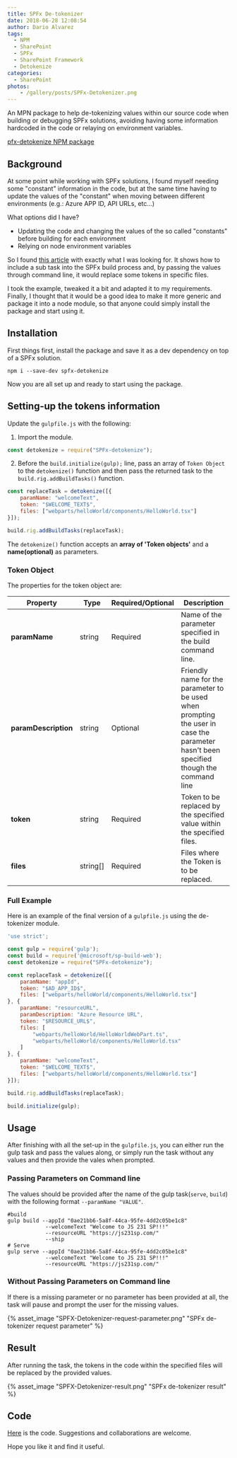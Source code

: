 ```yaml
---
title: SPFx De-tokenizer
date: 2018-06-28 12:08:54
author: Dario Alvarez
tags:
  - NPM
  - SharePoint
  - SPFx
  - SharePoint Framework
  - Detokenize
categories:
  - SharePoint
photos:
    - /gallery/posts/SPFx-Detokenizer.png
---
```


An MPN package to help de-tokenizing values within our source code when building or debugging SPFx solutions, avoiding having some information hardcoded in the code or relaying on environment variables.

[pfx-detokenize NPM package](https://www.npmjs.com/package/spfx-detokenize)
<!-- more -->

## Background
At some point while working with SPFx solutions, I found myself needing some "constant" information in the code, but at the same time having to update the values of the "constant" when moving between different environments (e.g.: Azure APP ID, API URLs, etc...)

What options did I have?
* Updating the code and changing the values of the so called "constants" before building for each environment
* Relying on node environment variables

So I found [this article](https://blog.mastykarz.nl/sharepoint-framework-build-custom-tasks/) with exactly what I was looking for. It shows how to include a sub task into the SPFx build process and, by passing the values through command line, it would replace some tokens in specific files.

I took the example, tweaked it a bit and adapted it to my requirements. Finally, I thought that it would be a good idea to make it more generic and package it into a node module, so that anyone could simply install the package and start using it.

## Installation

First things first, install the package and save it as a dev dependency on top of a SPFx solution.

``` shell
npm i --save-dev spfx-detokenize
```
Now you are all set up and ready to start using the package.

## Setting-up the tokens information

Update the `gulpfile.js` with the following:

1. Import the module.

``` javascript
const detokenize = require("SPFx-detokenize");
```
2. Before the `build.initialize(gulp);` line, pass an array of `Token Object` to the `detokenize()` function and then pass the returned task to the `build.rig.addBuildTasks()` function.

``` javascript
const replaceTask = detokenize([{
    paramName: "welcomeText",
    token: "$WELCOME_TEXT$",
    files: ["webparts/helloWorld/components/HelloWorld.tsx"]
}]);

build.rig.addBuildTasks(replaceTask);
```

The `detokenize()` function accepts an **array of 'Token objects'** and a **name(__optional__)** as parameters.

### Token Object
The properties for the token object are:

|Property|Type|Required/Optional|Description|
|--------|----|-----------------|-----------|
|**paramName**|string|Required|Name of the parameter specified in the build command line.|
|**paramDescription**|string|Optional|Friendly name for the parameter to be used when prompting the user in case the parameter hasn't been specified though the command line|
|**token**|string|Required|Token to be replaced by the specified value within the specified files.|
|**files**|string[]|Required|Files where the Token is to be replaced.|

### Full Example
Here is an example of the final version of a `gulpfile.js` using the de-tokenizer module. 

``` javascript
'use strict';

const gulp = require('gulp');
const build = require('@microsoft/sp-build-web');
const detokenize = require("SPFx-detokenize");

const replaceTask = detokenize([{
    paramName: "appId",
    token: "$AD_APP_ID$",
    files: ["webparts/helloWorld/components/HelloWorld.tsx"]
}, {
    paramName: "resourceURL",
    paramDescription: "Azure Resource URL",
    token: "$RESOURCE_URL$",
    files: [
        "webparts/helloWorld/HelloWorldWebPart.ts",
        "webparts/helloWorld/components/HelloWorld.tsx"
    ]
}, {
    paramName: "welcomeText",
    token: "$WELCOME_TEXT$",
    files: ["webparts/helloWorld/components/HelloWorld.tsx"]
}]);

build.rig.addBuildTasks(replaceTask);

build.initialize(gulp);

```
## Usage

After finishing with all the set-up in the `gulpfile.js`, you can either run the gulp task and pass the values along, or simply run the task without any values and then provide the vales when prompted.  

### Passing Parameters on Command line

The values should be provided after the name of the gulp task(`serve`, `build`) with the following format ` --paramName "VALUE" `.
``` shell
#build
gulp build --appId "0ae21bb6-5a8f-44ca-95fe-4dd2c05be1c8" 
            --welcomeText "Welcome to JS 231 SP!!!"
            --resourceURL "https://js231sp.com/"
            --ship
# Serve
gulp serve --appId "0ae21bb6-5a8f-44ca-95fe-4dd2c05be1c8"
            --welcomeText "Welcome to JS 231 SP!!!"
            --resourceURL "https://js231sp.com/"
```
   
### Without Passing Parameters on Command line

If there is a missing parameter or no parameter has been provided at all, the task will pause and prompt the user for the missing values. 

{% asset_image "SPFX-Detokenizer-request-parameter.png" "SPFx de-tokenizer request parameter" %}

## Result
After running the task, the tokens in the code within the specified files will be replaced by the provided values.

{% asset_image "SPFX-Detokenizer-result.png" "SPFx de-tokenizer result" %}

## Code
[Here](https://github.com/DariuS231/spfx-detokenize) is the code. Suggestions and collaborations are welcome.

Hope you like it and find it useful.
